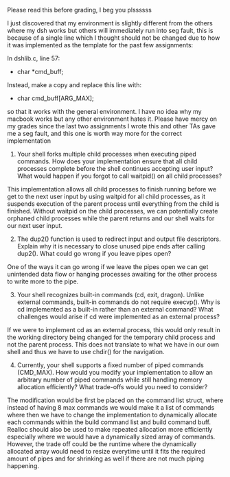 Please read this before grading, I beg you plssssss

I just discovered that my environment is slightly different from the others where my dsh works but others will immediately run into seg fault, this is because of a single line which I thought should not be changed due to how it was implemented as the template for the past few assignments:

In dshlib.c, line 57:

- char *cmd_buff;

Instead, make a copy and replace this line with:

- char cmd_buff[ARG_MAX];

so that it works with the general environment. I have no idea why my macbook works but any other environment hates it. Please have mercy on my grades since the last two assignments I wrote this and other TAs gave me a seg fault, and this one is worth way more for the correct implementation


1. Your shell forks multiple child processes when executing piped commands. How does your implementation ensure that all child processes complete before the shell continues accepting user input? What would happen if you forgot to call waitpid() on all child processes?

This implementation allows all child processes to finish running before we get to the next user input by using waitpid for all child processes, as it suspends execution of the parent process until everything from the child is finished. Without waitpid on the child processes, we can potentially create orphaned child processes while the parent returns and our shell waits for our next user input. 

2. The dup2() function is used to redirect input and output file descriptors. Explain why it is necessary to close unused pipe ends after calling dup2(). What could go wrong if you leave pipes open?

One of the ways it can go wrong if we leave the pipes open we can get unintended data flow or hanging processes awaiting for the other process to write more to the pipe.

3. Your shell recognizes built-in commands (cd, exit, dragon). Unlike external commands, built-in commands do not require execvp(). Why is cd implemented as a built-in rather than an external command? What challenges would arise if cd were implemented as an external process?

If we were to implement cd as an external process, this would only result in the working directory being changed for the temporary child process and not the parent process. This does not translate to what we have in our own shell and thus we have to use chdir() for the navigation. 

4. Currently, your shell supports a fixed number of piped commands (CMD_MAX). How would you modify your implementation to allow an arbitrary number of piped commands while still handling memory allocation efficiently? What trade-offs would you need to consider?

The modification would be first be placed on the command list struct, where instead of having 8 max commands we would make it a list of commands where then we have to change the implementation to dynamically allocate each commands within the build command list and build command buff. Realloc should also be used to make repeated allocation more efficiently especially where we would have a dynamically sized array of commands. However, the trade off could be the runtime where the dynamically allocated array would need to resize everytime until it fits the required amount of pipes and for shrinking as well if there are not much piping happening. 
